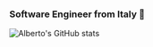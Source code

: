 ### Software Engineer from Italy 🍕

![Alberto's GitHub stats](https://github-readme-stats.vercel.app/api?username=AlbertoZerbinati&count_private=true&show_icons=true&theme=swift&hide=contribs)
